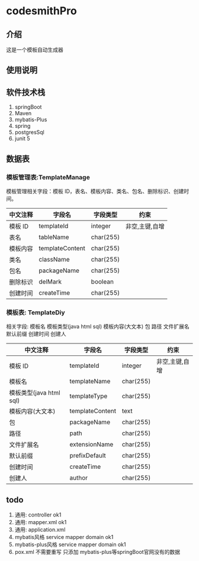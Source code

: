 # codesmithPro

## 介绍

这是一个模板自动生成器


## 使用说明







## 软件技术栈

1. springBoot
2. Maven
3. mybatis-Plus
4. spring
5. postgresSql
6. junit 5


## 数据表

### 模板管理表:TemplateManage

模板管理相关字段：模板 ID，表名、模板内容、类名、包名、删除标识、创建时间。

| 中文注释 | 字段名          | 字段类型  | 约束           |
| -------- | --------------- | --------- | -------------- |
| 模板 ID  | templateId      | integer   | 非空,主键,自增 |
| 表名     | tableName       | char(255) |                |
| 模板内容 | templateContent | char(255) |                |
| 类名     | className       | char(255) |                |
| 包名     | packageName     | char(255) |                |
| 删除标识 | delMark         | boolean   |                |
| 创建时间 | createTime      | char(255) |                |

### 模板表: TemplateDiy

相关字段: 模板名 模板类型(java html sql)  模板内容(大文本)  包 路径   文件扩展名 默认前缀  创建时间  创建人

| 中文注释                | 字段名          | 字段类型  | 约束           |
| ----------------------- | --------------- | --------- | -------------- |
| 模板 ID                 | templateId      | integer   | 非空,主键,自增 |
| 模板名                  | templateName    | char(255) |                |
| 模板类型(java html sql) | templateType    | char(255) |                |
| 模板内容(大文本)        | templateContent | text      |                |
| 包                      | packageName     | char(255) |                |
| 路径                    | path            | char(255) |                |
| 文件扩展名              | extensionName   | char(255) |                |
| 默认前缀                | prefixDefault   | char(255) |                |
| 创建时间                | createTime      | char(255) |                |
| 创建人                  | author          | char(255) |                |



## todo

1. 通用: controller     ok1
2. 通用: mapper.xml     ok1
3. 通用: application.xml       
4. mybatis风格  service mapper domain    ok1
5. mybatis-plus风格  service mapper domain     ok1
6. pox.xml  不需要重写 只添加 mybatis-plus等springBoot官网没有的数据



